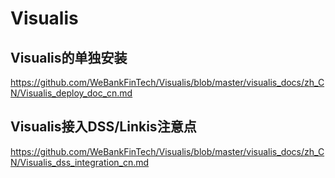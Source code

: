 # Visualis

## Visualis的单独安装

https://github.com/WeBankFinTech/Visualis/blob/master/visualis_docs/zh_CN/Visualis_deploy_doc_cn.md

## Visualis接入DSS/Linkis注意点

https://github.com/WeBankFinTech/Visualis/blob/master/visualis_docs/zh_CN/Visualis_dss_integration_cn.md
